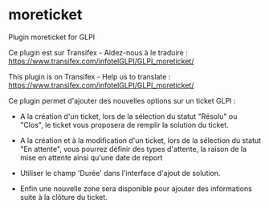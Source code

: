 # moreticket
Plugin moreticket for GLPI

Ce plugin est sur Transifex - Aidez-nous à le traduire :
https://www.transifex.com/infotelGLPI/GLPI_moreticket/

This plugin is on Transifex - Help us to translate :
https://www.transifex.com/infotelGLPI/GLPI_moreticket/

Ce plugin permet d'ajouter des nouvelles options sur un ticket GLPI :

* A la création d'un ticket, lors de la sélection du statut "Résolu" ou "Clos", le ticket vous proposera de remplir la solution du ticket.

* A la création et à la modification d'un ticket, lors de la sélection du statut "En attente", vous pourrez définir des types d'attente, la raison de la mise en attente ainsi qu'une date de report

* Utiliser le champ 'Durée' dans l'interface d'ajout de solution.

* Enfin une nouvelle zone sera disponible pour ajouter des informations suite à la clôture du ticket.
